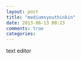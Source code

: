 ```yaml
---
layout: post
title: "mediumsyouthinkin"
date: 2013-06-13 00:23
comments: true
categories: 
---
```


text editor